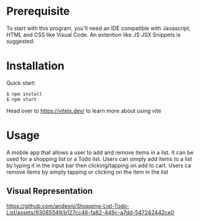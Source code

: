 # Prerequisite
To start with this program, you'll need an IDE compatible with Javascript, HTML and CSS like Visual Code. An extention like JS JSX Snippets is suggested. 

# Installation

Quick start:

```
$ npm install
$ npm start
````

Head over to https://vitejs.dev/ to learn more about using vite


# Usage
A mobile app that allows a user to add and  remove items in a list. It can be used for a shopping list or a Todo list.
Users can simply add items to a list by typing it in the input bar then clicking/tapping on add to cart. Users ca remove items by simply tapping or clicking on the item in the list

## Visual Representation


https://github.com/andesni/Shopping-List-Todo-List/assets/93085549/b127cc46-fa82-449c-a7dd-547242442ce0




